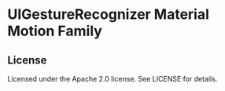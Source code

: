 # UIGestureRecognizer Material Motion Family

## License

Licensed under the Apache 2.0 license. See LICENSE for details.
